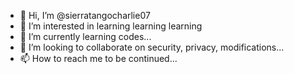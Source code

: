 - 👋 Hi, I’m @sierratangocharlie07
- 👀 I’m interested in learning learning learning
- 🌱 I’m currently learning codes...
- 💞️ I’m looking to collaborate on security, privacy, modifications...
- 📫 How to reach me to be continued...

<!---
sierratangocharlie07/sierratangocharlie07 is a ✨ special ✨ repository because its `README.md` (this file) appears on your GitHub profile.
You can click the Preview link to take a look at your changes.
--->
